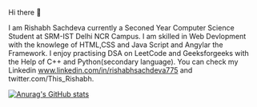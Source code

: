  Hi there 👋
 
 I am Rishabh Sachdeva currently a Seconed Year Computer Science Student at SRM-IST Delhi NCR Campus. I am skilled in Web Devlopment with the knowlege of HTML,CSS and Java Script and Angylar the Framework. I  enjoy practising DSA on LeetCode and Geeksforgeeks with the Help of C++ and Python(secondary language). You can check my Linkedin www.linkedin.com/in/rishabhsachdeva775 and twitter.com/This_Rishabh. 

[![Anurag's GitHub stats](https://github-readme-stats.vercel.app/api?username=Rishsach)](https://github.com/anuraghazra/github-readme-stats)

